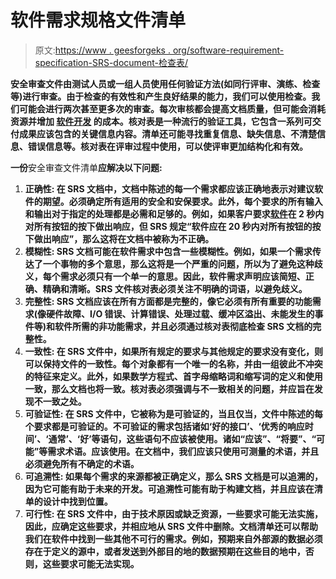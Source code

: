# 软件需求规格文件清单

> 原文:[https://www . geesforgeks . org/software-requirement-specification-SRS-document-检查表/](https://www.geeksforgeeks.org/software-requirement-specification-srs-document-checklist/)

[](https://www.geeksforgeeks.org/software-requirement-specification-srs-format/)**安全审查文件由测试人员或一组人员使用任何验证方法(如同行评审、演练、检查等)进行审查。由于检查的有效性和产生良好结果的能力，我们可以使用检查。我们可能会进行两次甚至更多次的审查。每次审核都会提高文档质量，但可能会消耗资源并增加 [**软件开发**](https://www.geeksforgeeks.org/software-engineering/) 的成本。核对表是一种流行的验证工具，它包含一系列可交付成果应该包含的关键信息内容。清单还可能寻找重复信息、缺失信息、不清楚信息、错误信息等。核对表在评审过程中使用，可以使评审更加结构化和有效。**

**一份**安全审查文件清单**应解决以下问题:**

1.  ****正确性:**
    在 SRS 文档中，文档中陈述的每一个需求都应该正确地表示对建议软件的期望。必须确定所有适用的安全和安保要求。此外，每个要求的所有输入和输出对于指定的处理都是必需和足够的。例如，如果客户要求[软件](https://www.geeksforgeeks.org/software-concepts/)在 2 秒内对所有按钮的按下做出响应，但 SRS 规定“软件应在 20 秒内对所有按钮的按下做出响应”，那么这将在文档中被称为不正确。** 
2.  ****模糊性:**
    SRS 文档可能在软件需求中包含一些模糊性。**例如**，如果一个需求传达了一个事物的多个意思，那么这将是一个严重的问题，所以为了避免这种歧义，每个需求必须只有一个单一的意思。因此，软件需求声明应该简短、正确、精确和清晰。SRS 文件核对表必须关注不明确的词语，以避免歧义。** 
3.  ****完整性:**
    SRS 文档应该在所有方面都是完整的，像它必须有所有重要的功能需求(像硬件故障、I/O 错误、计算错误、处理过载、缓冲区溢出、未能发生的事件等)和软件所需的非功能需求，并且必须通过核对表彻底检查 SRS 文档的完整性。** 
4.  ****一致性:**
    在 SRS 文件中，如果所有规定的要求与其他规定的要求没有变化，则可以保持文件的一致性。每个对象都有一个唯一的名称，并由一组彼此不冲突的特征来定义。此外，如果数学方程式、首字母缩略词和缩写词的定义和使用一致，那么文档也将一致。核对表必须强调与不一致相关的问题，并应旨在发现不一致之处。** 
5.  ****可验证性:**
    在 SRS 文件中，它被称为是可验证的，当且仅当，文件中陈述的每个要求都是可验证的。不可验证的需求包括诸如‘好的接口’、‘优秀的响应时间’、‘通常’、‘好’等语句，这些语句不应该被使用。诸如“应该”、“将要”、“可能”等需求术语。应该使用。在文档中，我们应该只使用可测量的术语，并且必须避免所有不确定的术语。** 
6.  ****可追溯性:**
    如果每个需求的来源都被正确定义，那么 SRS 文档是可以追溯的，因为它可能有助于未来的开发。可追溯性可能有助于构建文档，并且应该在清单的设计中找到位置。** 
7.  ****可行性:**
    在 SRS 文件中，由于技术原因或缺乏资源，一些要求可能无法实施，因此，应确定这些要求，并相应地从 SRS 文件中删除。文档清单还可以帮助我们在软件中找到一些其他不可行的需求。例如，预期来自外部源的数据必须存在于定义的源中，或者发送到外部目的地的数据预期在这些目的地中，否则，这些要求可能无法实现。**